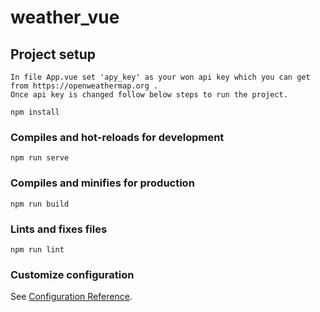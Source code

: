 # weather_vue

## Project setup
```
In file App.vue set 'apy_key' as your won api key which you can get from https://openweathermap.org .
Once api key is changed follow below steps to run the project.

npm install
```

### Compiles and hot-reloads for development
```
npm run serve
```

### Compiles and minifies for production
```
npm run build
```

### Lints and fixes files
```
npm run lint
```

### Customize configuration
See [Configuration Reference](https://cli.vuejs.org/config/).
